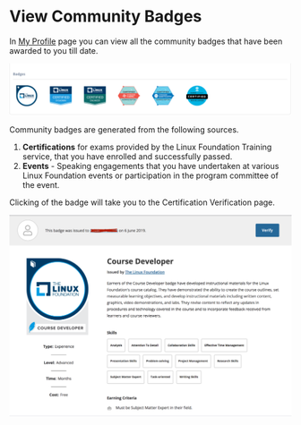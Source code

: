# ​View Community Badges

In [My Profile](https://myprofile.linuxfoundation.org/) page you can view all the community badges that have been awarded to you till date. 

![](../.gitbook/assets/badges%20%281%29.png)

Community badges are generated from the following sources.

1. **Certifications** for exams provided by the Linux Foundation Training service, that you have enrolled and successfully passed.
2. **Events** - Speaking engagements that you have undertaken at various Linux Foundation events or participation in the program committee of the event.

Clicking of the badge will take you to the Certification Verification page.

![Certification Verification](../.gitbook/assets/certverify.png)

